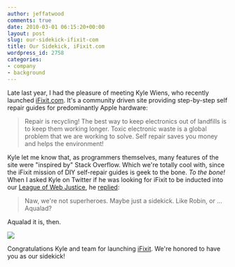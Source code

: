 ```yaml
---
author: jeffatwood
comments: true
date: 2010-03-01 06:15:20+00:00
layout: post
slug: our-sidekick-ifixit-com
title: Our Sidekick, iFixit.com
wordpress_id: 2758
categories:
- company
- background
---
```



Late last year, I had the pleasure of meeting Kyle Wiens, who recently launched [iFixit.com](http://iFixit.com). It's a community driven site providing step-by-step self repair guides for predominantly Apple hardware:





<blockquote>
Repair is recycling! The best way to keep electronics out of landfills is to keep them working longer. Toxic electronic waste is a global problem that we are working to solve. Self repair saves you money and helps the environment!
</blockquote>





Kyle let me know that, as programmers themselves, many features of the site were "inspired by" Stack Overflow. Which we're totally cool with, since the iFixit mission of DIY self-repair guides is geek to the bone. _To the bone!_ When I asked Kyle on Twitter if he was looking for iFixit to be inducted into our [League of Web Justice](http://blog.stackoverflow.com/2009/07/why-cant-you-have-just-one-site/), he [replied](http://twitter.com/kwiens/status/6437390641):





<blockquote>
Naw, we're not superheroes. Maybe just a sidekick. Like Robin, or ... Aqualad?
</blockquote>





Aqualad it is, then.



![](/blog/images/2010-03-01-our-sidekick-ifixit-com/aquaman-and-aqualad.jpg)



Congratulations Kyle and team for launching [iFixit](http://iFixit.com). We're honored to have you as our sidekick!

